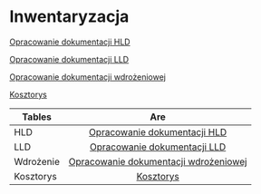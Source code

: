 # Inwentaryzacja

[Opracowanie dokumentacji HLD](https://github.com/rsubczynski/Inwentaryzacja/blob/master/Doc/HLD.odt)

[Opracowanie dokumentacji LLD](https://github.com/rsubczynski/Inwentaryzacja/blob/master/Doc/LLD.odt)

[Opracowanie dokumentacji wdrożeniowej](https://github.com/rsubczynski/Inwentaryzacja/blob/master/Doc/Doc%20wdro%C5%BCenia.odt)

[Kosztorys](https://github.com/rsubczynski/Inwentaryzacja/blob/master/Doc/Kosztorys.odt)

| Tables        | Are           |
| ------------- |:-------------:|
| HLD      | [Opracowanie dokumentacji HLD](https://github.com/rsubczynski/Inwentaryzacja/blob/master/Doc/HLD.odt) |
| LLD   | [Opracowanie dokumentacji LLD](https://github.com/rsubczynski/Inwentaryzacja/blob/master/Doc/LLD.odt) |
| Wdrożenie | [Opracowanie dokumentacji wdrożeniowej](https://github.com/rsubczynski/Inwentaryzacja/blob/master/Doc/Doc%20wdro%C5%BCenia.odt) |
| Kosztorys | [Kosztorys](https://github.com/rsubczynski/Inwentaryzacja/blob/master/Doc/Kosztorys.odt) |

